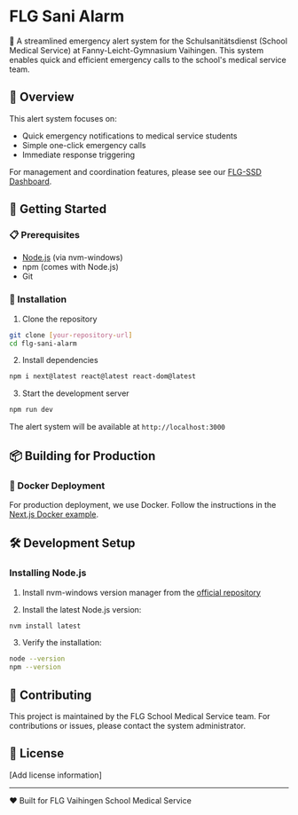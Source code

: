 # FLG Sani Alarm

📢 A streamlined emergency alert system for the Schulsanitätsdienst (School Medical Service) at Fanny-Leicht-Gymnasium Vaihingen. This system enables quick and efficient emergency calls to the school's medical service team.

## :bell: Overview

This alert system focuses on:
- Quick emergency notifications to medical service students
- Simple one-click emergency calls
- Immediate response triggering

For management and coordination features, please see our [FLG-SSD Dashboard](link-to-dashboard-repo).

## :rocket: Getting Started

### :clipboard: Prerequisites

- [Node.js](https://nodejs.org/) (via nvm-windows)
- npm (comes with Node.js)
- Git

### :wrench: Installation

1. Clone the repository
```bash
git clone [your-repository-url]
cd flg-sani-alarm
```

2. Install dependencies
```bash
npm i next@latest react@latest react-dom@latest
```

3. Start the development server
```bash
npm run dev
```

The alert system will be available at `http://localhost:3000`

## :package: Building for Production

### :whale: Docker Deployment

For production deployment, we use Docker. Follow the instructions in the [Next.js Docker example](https://github.com/vercel/next.js/tree/canary/examples/with-docker).

## :hammer_and_wrench: Development Setup

### Installing Node.js

1. Install nvm-windows version manager from the [official repository](https://github.com/coreybutler/nvm-windows)

2. Install the latest Node.js version:
```bash
nvm install latest
```

3. Verify the installation:
```bash
node --version
npm --version
```

## :handshake: Contributing

This project is maintained by the FLG School Medical Service team. For contributions or issues, please contact the system administrator.

## :page_facing_up: License

[Add license information]

---

:heart: Built for FLG Vaihingen School Medical Service

